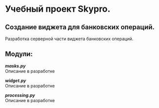 # Учебный проект Skypro.

## Создание виджета для банковских операций.

Разработка серверной части виджета банковских операций.

## Модули:

***masks.py***\
Описание в разработке

***widget.py***\
Описание в разработке

***processing.py***\
Описание в разработке
